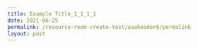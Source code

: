 ```yaml
---
title: Example Title_1_1_1_1
date: 2021-06-25
permalink: /resource-room-create-test/aaaheader6/permalink
layout: post
---
```

